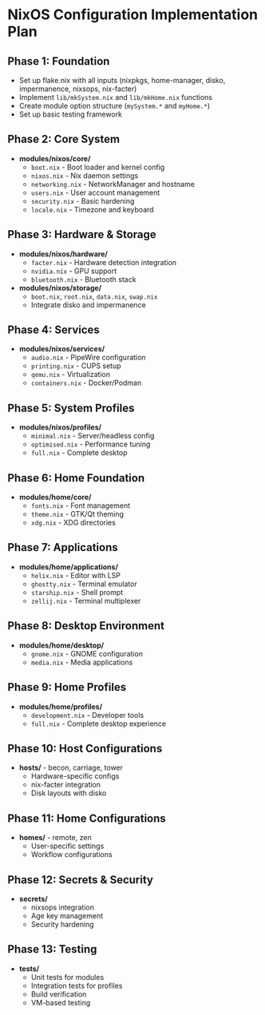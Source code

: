 # NixOS Configuration Implementation Plan

## Phase 1: Foundation
- Set up flake.nix with all inputs (nixpkgs, home-manager, disko, impermanence, nixsops, nix-facter)
- Implement `lib/mkSystem.nix` and `lib/mkHome.nix` functions
- Create module option structure (`mySystem.*` and `myHome.*`)
- Set up basic testing framework

## Phase 2: Core System
- **modules/nixos/core/**
  - `boot.nix` - Boot loader and kernel config
  - `nixos.nix` - Nix daemon settings
  - `networking.nix` - NetworkManager and hostname
  - `users.nix` - User account management
  - `security.nix` - Basic hardening
  - `locale.nix` - Timezone and keyboard

## Phase 3: Hardware & Storage
- **modules/nixos/hardware/**
  - `facter.nix` - Hardware detection integration
  - `nvidia.nix` - GPU support
  - `bluetooth.nix` - Bluetooth stack
- **modules/nixos/storage/**
  - `boot.nix`, `root.nix`, `data.nix`, `swap.nix`
  - Integrate disko and impermanence

## Phase 4: Services
- **modules/nixos/services/**
  - `audio.nix` - PipeWire configuration
  - `printing.nix` - CUPS setup
  - `qemu.nix` - Virtualization
  - `containers.nix` - Docker/Podman

## Phase 5: System Profiles
- **modules/nixos/profiles/**
  - `minimal.nix` - Server/headless config
  - `optimised.nix` - Performance tuning
  - `full.nix` - Complete desktop

## Phase 6: Home Foundation
- **modules/home/core/**
  - `fonts.nix` - Font management
  - `theme.nix` - GTK/Qt theming
  - `xdg.nix` - XDG directories

## Phase 7: Applications
- **modules/home/applications/**
  - `helix.nix` - Editor with LSP
  - `ghostty.nix` - Terminal emulator
  - `starship.nix` - Shell prompt
  - `zellij.nix` - Terminal multiplexer

## Phase 8: Desktop Environment
- **modules/home/desktop/**
  - `gnome.nix` - GNOME configuration
  - `media.nix` - Media applications

## Phase 9: Home Profiles
- **modules/home/profiles/**
  - `development.nix` - Developer tools
  - `full.nix` - Complete desktop experience

## Phase 10: Host Configurations
- **hosts/** - becon, carriage, tower
  - Hardware-specific configs
  - nix-facter integration
  - Disk layouts with disko

## Phase 11: Home Configurations
- **homes/** - remote, zen
  - User-specific settings
  - Workflow configurations

## Phase 12: Secrets & Security
- **secrets/**
  - nixsops integration
  - Age key management
  - Security hardening

## Phase 13: Testing
- **tests/**
  - Unit tests for modules
  - Integration tests for profiles
  - Build verification
  - VM-based testing
